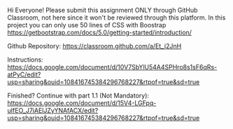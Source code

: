 Hi Everyone!
Please submit this assignment ONLY through GitHub Classroom, not here since it won't be reviewed through this platform.
In this project you can only use 50 lines of CSS with Boostrap https://getbootstrap.com/docs/5.0/getting-started/introduction/

Github Repository:
https://classroom.github.com/a/Et_j2JnH

Instructions:
https://docs.google.com/document/d/10V7SbYlU54A4SPHro8s1sF6qRs-atPyC/edit?usp=sharing&ouid=108416745384296768227&rtpof=true&sd=true

Finished? Continue with part 1.1 (Not Mandatory):
https://docs.google.com/document/d/15V4-LGFpq-uIfEO_J7iAElJZyYNAfACX/edit?usp=sharing&ouid=108416745384296768227&rtpof=true&sd=true
